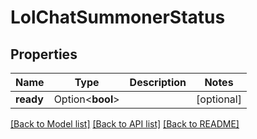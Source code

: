 # LolChatSummonerStatus

## Properties

Name | Type | Description | Notes
------------ | ------------- | ------------- | -------------
**ready** | Option<**bool**> |  | [optional]

[[Back to Model list]](../README.md#documentation-for-models) [[Back to API list]](../README.md#documentation-for-api-endpoints) [[Back to README]](../README.md)


